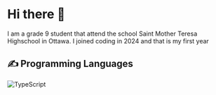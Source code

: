 # Hi there 👋
I am a grade 9 student that attend the school Saint Mother Teresa Highschool in Ottawa. I joined coding in 2024 and that is my first year

<h2>✍ Programming Languages</h2>

<img alt="TypeScript" src="https://img.shields.io/badge/TypeScript-%23007ACC.svg?logo=TypeScript&logoColor=white"></a>
